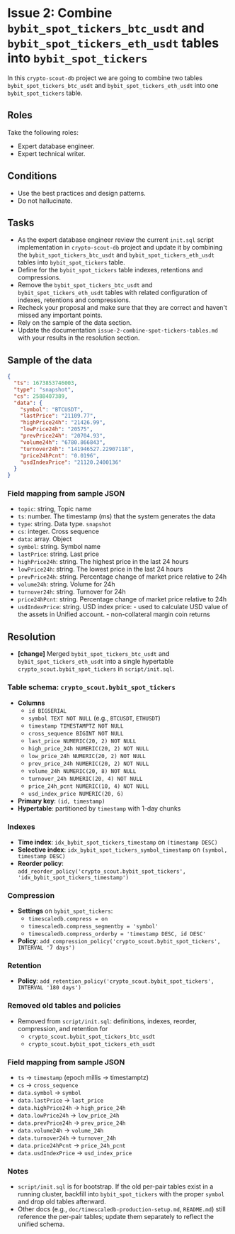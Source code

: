 # Issue 2: Combine `bybit_spot_tickers_btc_usdt` and `bybit_spot_tickers_eth_usdt` tables into `bybit_spot_tickers`

In this `crypto-scout-db` project we are going to combine two tables `bybit_spot_tickers_btc_usdt` and
`bybit_spot_tickers_eth_usdt` into one `bybit_spot_tickers` table.

## Roles

Take the following roles:

- Expert database engineer.
- Expert technical writer.

## Conditions

- Use the best practices and design patterns.
- Do not hallucinate.

## Tasks

- As the expert database engineer review the current `init.sql` script implementation in `crypto-scout-db` project and
  update it by combining the `bybit_spot_tickers_btc_usdt` and `bybit_spot_tickers_eth_usdt` tables into
  `bybit_spot_tickers` table.
- Define for the `bybit_spot_tickers` table indexes, retentions and compressions.
- Remove the `bybit_spot_tickers_btc_usdt` and `bybit_spot_tickers_eth_usdt` tables with related configuration of
  indexes, retentions and compressions.
- Recheck your proposal and make sure that they are correct and haven't missed any important points.
- Rely on the sample of the data section.
- Update the documentation `issue-2-combine-spot-tickers-tables.md` with your results in the resolution section.

## Sample of the data

```json
{
  "ts": 1673853746003,
  "type": "snapshot",
  "cs": 2588407389,
  "data": {
    "symbol": "BTCUSDT",
    "lastPrice": "21109.77",
    "highPrice24h": "21426.99",
    "lowPrice24h": "20575",
    "prevPrice24h": "20704.93",
    "volume24h": "6780.866843",
    "turnover24h": "141946527.22907118",
    "price24hPcnt": "0.0196",
    "usdIndexPrice": "21120.2400136"
  }
}
```

### Field mapping from sample JSON

- `topic`: string, Topic name
- `ts`: number. The timestamp (ms) that the system generates the data
- `type`: string. Data type. `snapshot`
- `cs`: integer. Cross sequence
- `data`: array. Object
- `symbol`: string. Symbol name
- `lastPrice`: string. Last price
- `highPrice24h`: string. The highest price in the last 24 hours
- `lowPrice24h`: string. The lowest price in the last 24 hours
- `prevPrice24h`: string. Percentage change of market price relative to 24h
- `volume24h`: string. Volume for 24h
- `turnover24h`: string. Turnover for 24h
- `price24hPcnt`: string. Percentage change of market price relative to 24h
- `usdIndexPrice`: string. USD index price: - used to calculate USD value of the assets in Unified account. - non-collateral margin coin returns

## Resolution

- **[change]** Merged `bybit_spot_tickers_btc_usdt` and `bybit_spot_tickers_eth_usdt` into a single hypertable
  `crypto_scout.bybit_spot_tickers` in `script/init.sql`.

### Table schema: `crypto_scout.bybit_spot_tickers`

- **Columns**
    - `id BIGSERIAL`
    - `symbol TEXT NOT NULL` (e.g., `BTCUSDT`, `ETHUSDT`)
    - `timestamp TIMESTAMPTZ NOT NULL`
    - `cross_sequence BIGINT NOT NULL`
    - `last_price NUMERIC(20, 2) NOT NULL`
    - `high_price_24h NUMERIC(20, 2) NOT NULL`
    - `low_price_24h NUMERIC(20, 2) NOT NULL`
    - `prev_price_24h NUMERIC(20, 2) NOT NULL`
    - `volume_24h NUMERIC(20, 8) NOT NULL`
    - `turnover_24h NUMERIC(20, 4) NOT NULL`
    - `price_24h_pcnt NUMERIC(10, 4) NOT NULL`
    - `usd_index_price NUMERIC(20, 6)`
- **Primary key**: `(id, timestamp)`
- **Hypertable**: partitioned by `timestamp` with 1-day chunks

### Indexes

- **Time index**: `idx_bybit_spot_tickers_timestamp` on `(timestamp DESC)`
- **Selective index**: `idx_bybit_spot_tickers_symbol_timestamp` on `(symbol, timestamp DESC)`
- **Reorder policy**: `add_reorder_policy('crypto_scout.bybit_spot_tickers', 'idx_bybit_spot_tickers_timestamp')`

### Compression

- **Settings** on `bybit_spot_tickers`:
    - `timescaledb.compress = on`
    - `timescaledb.compress_segmentby = 'symbol'`
    - `timescaledb.compress_orderby = 'timestamp DESC, id DESC'`
- **Policy**: `add_compression_policy('crypto_scout.bybit_spot_tickers', INTERVAL '7 days')`

### Retention

- **Policy**: `add_retention_policy('crypto_scout.bybit_spot_tickers', INTERVAL '180 days')`

### Removed old tables and policies

- Removed from `script/init.sql`: definitions, indexes, reorder, compression, and retention for
    - `crypto_scout.bybit_spot_tickers_btc_usdt`
    - `crypto_scout.bybit_spot_tickers_eth_usdt`

### Field mapping from sample JSON

- `ts` → `timestamp` (epoch millis → timestamptz)
- `cs` → `cross_sequence`
- `data.symbol` → `symbol`
- `data.lastPrice` → `last_price`
- `data.highPrice24h` → `high_price_24h`
- `data.lowPrice24h` → `low_price_24h`
- `data.prevPrice24h` → `prev_price_24h`
- `data.volume24h` → `volume_24h`
- `data.turnover24h` → `turnover_24h`
- `data.price24hPcnt` → `price_24h_pcnt`
- `data.usdIndexPrice` → `usd_index_price`

### Notes

- `script/init.sql` is for bootstrap. If the old per-pair tables exist in a running cluster, backfill into
  `bybit_spot_tickers` with the proper `symbol` and drop old tables afterward.
- Other docs (e.g., `doc/timescaledb-production-setup.md`, `README.md`) still reference the per-pair tables; update them
  separately to reflect the unified schema.